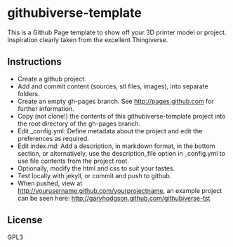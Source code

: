 githubiverse-template
============

This is a Github Page template to show off your 3D printer model or project.  Inspiration clearly taken from the excellent Thingiverse.

Instructions
------------

* Create a github project.
* Add and commit content (sources, stl files, images), into separate folders.
* Create an empty gh-pages branch. See http://pages.github.com for further information.
* Copy (not clone!) the contents of this githubiverse-template project into the root directory of the gh-pages branch.
* Edit _config.yml: Define metadata about the project and edit the preferences as required.
* Edit index.md: Add a description, in markdown format, in the bottom section, or alternatively, use the description_file option in _config.yml to use file contents from the project root.
* Optionally, modify the html and css to suit your tastes.
* Test locally with jekyll, or commit and push to github.
* When pushed, view at http://yourusername.github.com/yourprojectname, an example project can be seen here: http://garyhodgson.github.com/githubiverse-tst

License
-------
GPL3
